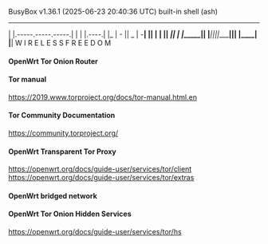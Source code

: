 BusyBox v1.36.1 (2025-06-23 20:40:36 UTC) built-in shell (ash)

  _______                     ________        __
 |       |.-----.-----.-----.|  |  |  |.----.|  |_
 |   -   ||  _  |  -__|     ||  |  |  ||   _||   _|
 |_______||   __|_____|__|__||________||__|  |____|
          |__| W I R E L E S S   F R E E D O M
 
#### OpenWrt Tor Onion Router ####

#### Tor manual ####
https://2019.www.torproject.org/docs/tor-manual.html.en

#### Tor Community Documentation ####
https://community.torproject.org/

#### OpenWrt Transparent Tor Proxy ####
https://openwrt.org/docs/guide-user/services/tor/client
https://openwrt.org/docs/guide-user/services/tor/extras
#### OpenWrt bridged network

#### OpenWrt Tor Onion Hidden Services ####
https://openwrt.org/docs/guide-user/services/tor/hs
